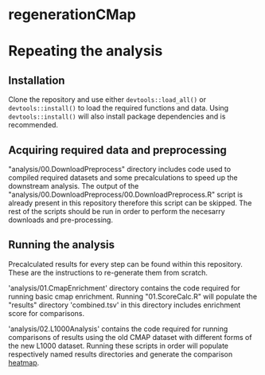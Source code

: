 # regenerationCMap

# Repeating the analysis

## Installation

Clone the repository and use either `devtools::load_all()` or `devtools::install()` to
load the required functions and data. Using `devtools::install()` will also install
package dependencies and is recommended.

## Acquiring required data and preprocessing

"analysis/00.DownloadPreprocess" directory includes code used to compiled required
datasets and some precalculations to speed up the downstream analysis. The output
of the "analysis/00.DownloadPreprocess/00.DownloadPreprocess.R" script is already present
in this repository therefore this script can be skipped. The rest of the scripts should be run
in order to perform the necesarry downloads and pre-processing.


## Running the analysis

Precalculated results for every step can be found within this repository. These are
the instructions to re-generate them from scratch.

'analysis/01.CmapEnrichment' directory contains the code required for running
basic cmap enrichment. Running "01.ScoreCalc.R" will populate the "results" directory
'combined.tsv' in this directory includes enrichment score for comparisons.

'analysis/02.L1000Analysis' contains the code required for running comparisons of results using the old
CMAP dataset with different forms of the new L1000 dataset. Running these scripts in order
will populate respectively named results directories and generate the comparison [heatmap](analysis/02.L1000Analysis/results/cor_plot.png).


